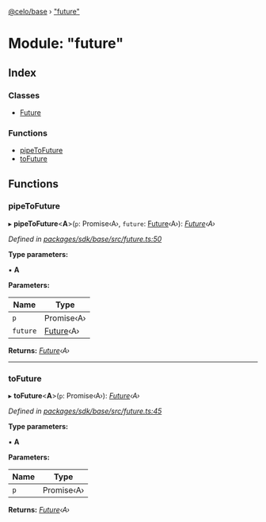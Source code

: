 [@celo/base](../README.md) › ["future"](_future_.md)

# Module: "future"

## Index

### Classes

* [Future](../classes/_future_.future.md)

### Functions

* [pipeToFuture](_future_.md#pipetofuture)
* [toFuture](_future_.md#tofuture)

## Functions

###  pipeToFuture

▸ **pipeToFuture**<**A**>(`p`: Promise‹A›, `future`: [Future](../classes/_future_.future.md)‹A›): *[Future](../classes/_future_.future.md)‹A›*

*Defined in [packages/sdk/base/src/future.ts:50](https://github.com/celo-org/celo-monorepo/blob/master/packages/sdk/base/src/future.ts#L50)*

**Type parameters:**

▪ **A**

**Parameters:**

Name | Type |
------ | ------ |
`p` | Promise‹A› |
`future` | [Future](../classes/_future_.future.md)‹A› |

**Returns:** *[Future](../classes/_future_.future.md)‹A›*

___

###  toFuture

▸ **toFuture**<**A**>(`p`: Promise‹A›): *[Future](../classes/_future_.future.md)‹A›*

*Defined in [packages/sdk/base/src/future.ts:45](https://github.com/celo-org/celo-monorepo/blob/master/packages/sdk/base/src/future.ts#L45)*

**Type parameters:**

▪ **A**

**Parameters:**

Name | Type |
------ | ------ |
`p` | Promise‹A› |

**Returns:** *[Future](../classes/_future_.future.md)‹A›*
